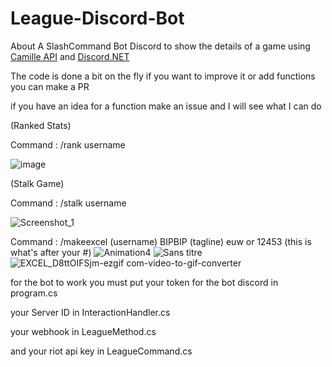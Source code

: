 # League-Discord-Bot

About
A SlashCommand Bot Discord to show the details of a game using [Camille API](https://github.com/MingweiSamuel/Camille) and [Discord.NET](https://github.com/discord-net/Discord.Net)

The code is done a bit on the fly if you want to improve it or add functions you can make a PR

if you have an idea for a function make an issue and I will see what I can do

(Ranked Stats)

 Command : /rank username

![image](https://user-images.githubusercontent.com/12450341/191114426-d8630038-b271-49e6-b210-a3d959161f07.png)

(Stalk Game)

 Command : /stalk username

![Screenshot_1](https://user-images.githubusercontent.com/12450341/214114945-eb72810d-cfc6-43c4-966e-feee7b99d9c0.png)

Command : /makeexcel (username) BIPBIP (tagline) euw or 12453 (this is what's after your #)
![Animation4](https://github.com/Sato-Isolated/League-Discord-Bot/assets/12450341/ab1fe721-1284-4d91-88b3-3fa3174c3d96)
![Sans titre](https://github.com/Sato-Isolated/League-Discord-Bot/assets/12450341/ed17f87a-c2de-4cd7-b8c3-71744273aa30)
![EXCEL_D8ttOIFSjm-ezgif com-video-to-gif-converter](https://github.com/Sato-Isolated/League-Discord-Bot/assets/12450341/f46eb601-fb8c-4609-adbd-355cacf64311)




for the bot to work you must put your token for the bot discord in program.cs 

your Server ID in InteractionHandler.cs

your webhook in LeagueMethod.cs


and your riot api key in LeagueCommand.cs
